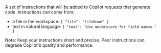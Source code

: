 A set of instructions that will be added to Copilot requests that generate code. Instructions can come from:

- a file in the workspace: `{ "file": "fileName" }`
- text in natural language: `{ "text": "Use underscore for field names." }`

Note: Keep your instructions short and precise. Poor instructions can degrade Copilot's quality and performance.

